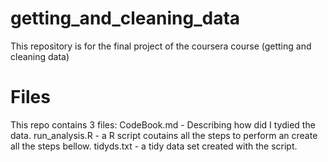 # getting_and_cleaning_data
This repository is for the final project of the coursera course (getting and cleaning data)
# Files
This repo contains 3 files:
CodeBook.md - Describing how did I tydied the data.
run_analysis.R - a R script coutains all the steps to perform an create all the steps bellow.
tidyds.txt - a tidy data set created with the script.


